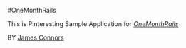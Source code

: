 #OneMonthRails

This is Pinteresting Sample Application for
[*OneMonthRails*](http://onemonthrails.com)

BY [James Connors](http://outerrimm.wix.com/videodojo)
